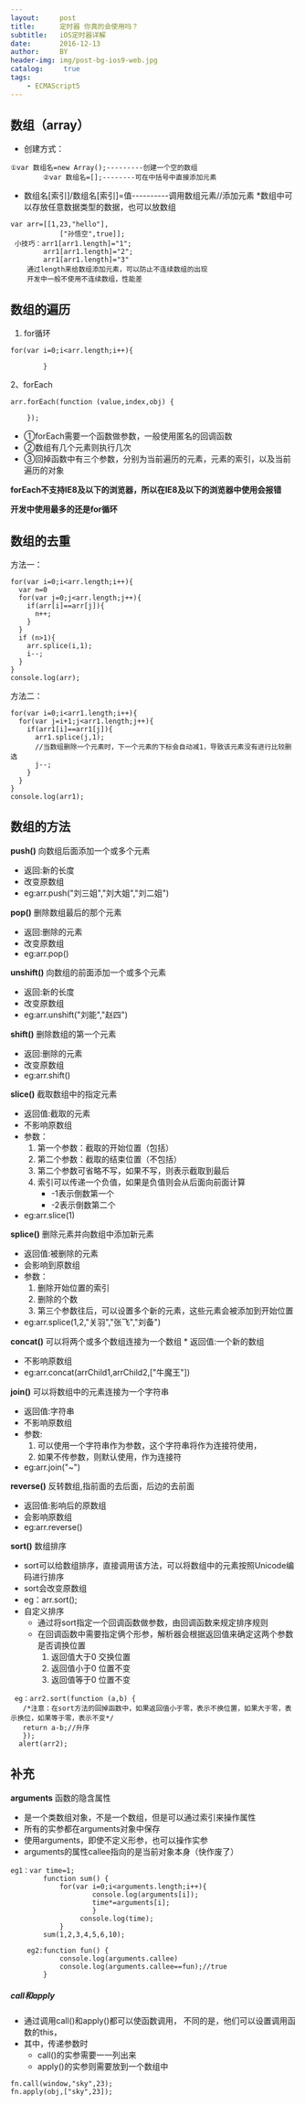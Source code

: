 ```yaml
---
layout:     post
title:      定时器 你真的会使用吗？
subtitle:   iOS定时器详解
date:       2016-12-13
author:     BY
header-img: img/post-bg-ios9-web.jpg
catalog: 	 true
tags:
    - ECMAScript5
---
```

## 数组（array）
* 创建方式：
```
①var 数组名=new Array();---------创建一个空的数组
		②var 数组名=[];--------可在中括号中直接添加元素
```               
* 数组名[索引]/数组名[索引]=值----------调用数组元素//添加元素
*数组中可以存放任意数据类型的数据，也可以放数组

```
var arr=[[1,23,"hello"],
 			["孙悟空",true]];
 小技巧：arr1[arr1.length]="1";
		arr1[arr1.length]="2";
		arr1[arr1.length]="3"
    通过length来给数组添加元素，可以防止不连续数组的出现
	开发中一般不使用不连续数组，性能差
```

## 数组的遍历
1. for循环
```
for(var i=0;i<arr.length;i++){
            
        }
```             
2、forEach

```
arr.forEach(function (value,index,obj) {
    
	});
```
* ①forEach需要一个函数做参数，一般使用匿名的回调函数
* ②数组有几个元素则执行几次
* ③回掉函数中有三个参数，分别为当前遍历的元素，元素的索引，以及当前遍历的对象

**forEach不支持IE8及以下的浏览器，所以在IE8及以下的浏览器中使用会报错**

**开发中使用最多的还是for循环**

## 数组的去重
方法一：

```
for(var i=0;i<arr.length;i++){
  var n=0
  for(var j=0;j<arr.length;j++){
    if(arr[i]==arr[j]){
      n++;
    }
  }
  if (n>1){
    arr.splice(i,1);
    i--;
  }
}
console.log(arr);
```
方法二：

```
for(var i=0;i<arr1.length;i++){
  for(var j=i+1;j<arr1.length;j++){
    if(arr1[i]==arr1[j]){
      arr1.splice(j,1);
      //当数组删除一个元素时，下一个元素的下标会自动减1，导致该元素没有进行比较删选
      j--;
    }
  }
}
console.log(arr1);
```
## 数组的方法
**push()** 向数组后面添加一个或多个元素

* 返回:新的长度
* 改变原数组
* eg:arr.push("刘三姐","刘大姐","刘二姐")	

**pop()** 删除数组最后的那个元素
* 返回:删除的元素
* 改变原数组
* eg:arr.pop()

**unshift()** 向数组的前面添加一个或多个元素
* 返回:新的长度
* 改变原数组
* eg:arr.unshift("刘能","赵四")

**shift()** 删除数组的第一个元素
* 返回:删除的元素
* 改变原数组
* eg:arr.shift()

**slice()** 截取数组中的指定元素
* 返回值:截取的元素
* 不影响原数组
* 参数：
    1. 第一个参数：截取的开始位置（包括）
    2. 第二个参数：截取的结束位置（不包括）
    3. 第二个参数可省略不写，如果不写，则表示截取到最后
    4. 索引可以传递一个负值，如果是负值则会从后面向前面计算
       * -1表示倒数第一个
       *  -2表示倒数第二个
* eg:arr.slice(1)


**splice()** 删除元素并向数组中添加新元素
* 返回值:被删除的元素
* 会影响到原数组
* 参数：
    1. 删除开始位置的索引
    2. 删除的个数
    3. 第三个参数往后，可以设置多个新的元素，这些元素会被添加到开始位置
* eg:arr.splice(1,2,"关羽","张飞","刘备")
	
**concat()** 可以将两个或多个数组连接为一个数组 * 返回值:一个新的数组 
* 不影响原数组
* eg:arr.concat(arrChild1,arrChild2,["牛魔王"])

**join()** 可以将数组中的元素连接为一个字符串
* 返回值:字符串
* 不影响原数组
* 参数:
	1. 可以使用一个字符串作为参数，这个字符串将作为连接符使用，
    2. 如果不传参数，则默认使用，作为连接符
* eg:arr.join("~")

**reverse()** 反转数组,指前面的去后面，后边的去前面
* 返回值:影响后的原数组
* 会影响原数组
* eg:arr.reverse()

**sort()** 数组排序
* sort可以给数组排序，直接调用该方法，可以将数组中的元素按照Unicode编码进行排序
* sort会改变原数组
* eg：arr.sort();
* 自定义排序
   * 通过将sort指定一个回调函数做参数，由回调函数来规定排序规则
   * 在回调函数中需要指定俩个形参，解析器会根据返回值来确定这两个参数是否调换位置
        1. 返回值大于0  交换位置
        2. 返回值小于0  位置不变
        3. 返回值等于0  位置不变
 
```
 eg：arr2.sort(function (a,b) {
   /*注意：在sort方法的回掉函数中，如果返回值小于零，表示不换位置，如果大于零，表示换位，如果等于零，表示不变*/
   return a-b;//升序
   });
  alert(arr2);
```

## 补充
**arguments**  函数的隐含属性
* 是一个类数组对象，不是一个数组，但是可以通过索引来操作属性
* 所有的实参都在arguments对象中保存
* 使用arguments，即使不定义形参，也可以操作实参
* arguments的属性callee指向的是当前对象本身（快作废了）

```
eg1：var time=1;
		function sum() {
     		for(var i=0;i<arguments.length;i++){
                    console.log(arguments[i]);
                    time*=arguments[i];
            	 	}
            	 console.log(time);
			}
		sum(1,2,3,4,5,6,10);

	eg2:function fun() {
    		console.log(arguments.callee)
    		console.log(arguments.callee==fun);//true
	    }
```
##### call和apply
* 通过调用call()和apply()都可以使函数调用，
        不同的是，他们可以设置调用函数的this，
* 其中，传递参数时
    * call()的实参需要一一列出来
    * apply()的实参则需要放到一个数组中
	
```
fn.call(window,"sky",23);
fn.apply(obj,["sky",23]);
```





 
